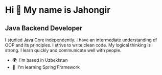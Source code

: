 Hi 👋 My name is Jahongir
=========================

Java Backend Developer
----------------------

I studied Java Core independently. I have an intermediate understanding of OOP and its principles. I strive to write clean code. My logical thinking is strong. I learn quickly and communicate well with people.

*   🌍  I'm based in Uzbekistan
*   🧠  I'm learning Spring Framework
